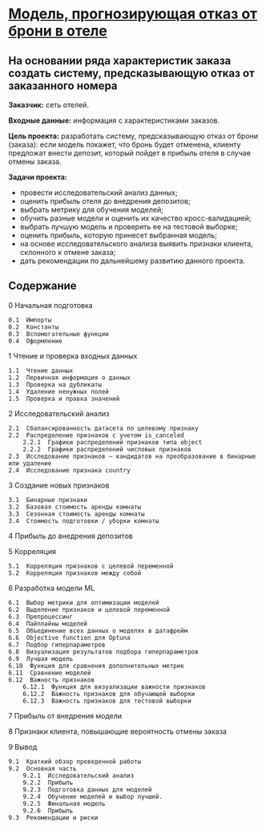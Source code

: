 # [Модель, прогнозирующая отказ от брони в отеле](https://nbviewer.jupyter.org/github/Nanobelka/Yandex_Praktikum/blob/main/hotel_deposit/hotel_deposit.ipynb)
## На основании ряда характеристик заказа создать систему, предсказывающую отказ от заказанного номера

**Заказчик:** сеть отелей.

**Входные данные:** информация с характеристиками заказов.

**Цель проекта:** разработать систему, предсказывающую отказ от брони (заказа): если модель покажет, что бронь будет отменена, клиенту предложат внести депозит, который пойдет в прибыль отеля в случае отмены заказа.

**Задачи проекта:** 

- провести исследовательский анализ данных;
- оценить прибыль отеля до внедрения депозитов;
- выбрать метрику для обучения моделей;
- обучить разные модели и оценить их качество кросс-валидацией;
- выбрать лучшую модель и проверить ее на тестовой выборке;
- оценить прибыль, которую принесет выбранная модель;
- на основе исследовательского анализа выявить признаки клиента, склонного к отмене заказа;
- дать рекомендации по дальнейшему развитию данного проекта.


## Содержание

0  Начальная подготовка

    0.1  Импорты
    0.2  Константы
    0.3  Вспомогательные функции
    0.4  Оформление

1  Чтение и проверка входных данных

    1.1  Чтение данных
    1.2  Первичная информация о данных
    1.3  Проверка на дубликаты
    1.4  Удаление ненужных полей
    1.5  Проверка и правка значений

2  Исследовательский анализ

    2.1  Сбалансированность датасета по целевому признаку
    2.2  Распределение признаков с учетом is_canceled
        2.2.1  Графики распределений признаков типа object
        2.2.2  Графики распределений числовых признаков
    2.3  Исследование признаков — кандидатов на преобразование в бинарные или удаление
    2.4  Исследование признака country

3  Создание новых признаков

    3.1  Бинарные признаки
    3.2  Базовая стоимость аренды комнаты
    3.3  Сезонная стоимость аренды комнаты
    3.4  Стоимость подготовки / уборки комнаты

4  Прибыль до внедрения депозитов

5  Корреляция

    5.1  Корреляция признаков с целевой переменной
    5.2  Корреляция признаков между собой

6  Разработка модели ML

    6.1  Выбор метрики для оптимизации моделей
    6.2  Выделение признаков и целевой переменной
    6.3  Препроцессинг
    6.4  Пайплайны моделей
    6.5  Объединение всех данных о моделях в датафрейм
    6.6  Objective function для Optuna
    6.7  Подбор гиперпараметров
    6.8  Визуализация результатов подбора гиперпараметров
    6.9  Лучшая модель
    6.10  Функция для сравнения дополнительных метрик
    6.11  Сравнение моделей
    6.12  Важность признаков
        6.12.1  Функция для визуализации важности признаков
        6.12.2  Важность признаков для обучающей выборки
        6.12.3  Важность признаков для тестовой выборки

7  Прибыль от внедрения модели

8  Признаки клиента, повышающие вероятность отмены заказа

9  Вывод

    9.1  Краткий обзор проведенной работы
    9.2  Основная часть
        9.2.1  Исследовательский анализ
        9.2.2  Прибыль
        9.2.3  Подготовка данных для моделей
        9.2.4  Обучение моделей и выбор лучшей.
        9.2.5  Финальная модель
        9.2.6  Прибыль
    9.3  Рекомендации и риски
